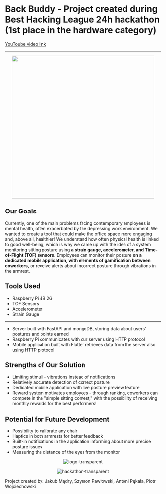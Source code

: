 # Back Buddy - Project created during Best Hacking League 24h hackathon (1st place in the hardware category)

[YouToube video link](https://youtu.be/4osGzpCa8mc)

---

<p align="center">
  <img width="460" src="https://github.com/muxonn/best-hacking-league-2024/assets/40025452/eb32e203-4445-4218-8a17-a278733aba8d">
</p>

## Our Goals
Currently, one of the main problems facing contemporary employees is mental health, often exacerbated by the depressing work environment. We wanted to create a tool that could make the office space more engaging and, above all, healthier! We understand how often physical health is linked to good well-being, which is why we came up with the idea of a system monitoring sitting posture using **a strain gauge, accelerometer, and Time-of-Flight (TOF) sensors**. Employees can monitor their posture **on a dedicated mobile application, with elements of gamification between coworkers,** or receive alerts about incorrect posture through vibrations in the armrest.

## Tools Used
- Raspberry Pi 4B 2G
- TOF Sensors
- Accelerometer
- Strain Gauge
---
- Server built with FastAPI and mongoDB, storing data about users' postures and points earned
- Raspberry Pi communicates with our server using HTTP protocol
- Mobile application built with Flutter retrieves data from the server also using HTTP protocol

## Strengths of Our Solution
- Limiting stimuli - vibrations instead of notifications
- Relatively accurate detection of correct posture
- Dedicated mobile application with live posture preview feature
- Reward system motivates employees - through ranking, coworkers can compete in the "simple sitting contest," with the possibility of receiving monthly rewards for the best performers!

## Potential for Future Development
- Possibility to calibrate any chair
- Haptics in both armrests for better feedback
- Built-in notifications in the application informing about more precise posture issues
- Measuring the distance of the eyes from the monitor

<p align="center">
  <img src="https://github.com/muxonn/best-hacking-league-2024/assets/40025452/6f4ea75c-35d9-4b79-8f26-ff7c2c0a06cb" alt="logo-transparent">
</p>
<p align="center">
  <img src="https://github.com/muxonn/best-hacking-league-2024/assets/40025452/279c4fd6-bd70-41ce-a801-89b1c10af4f4" alt="hackathon-transparent">
</p>

Project created by: Jakub Mądry, Szymon Pawłowski, Antoni Pękała, Piotr Wojciechowski
